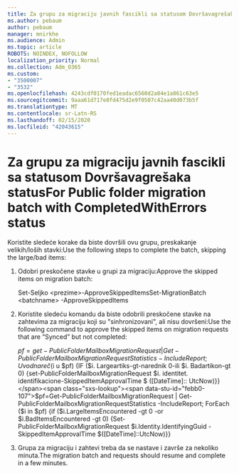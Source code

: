 ```yaml
---
title: Za grupu za migraciju javnih fascikli sa statusom Dovršavagrešaka status
ms.author: pebaum
author: pebaum
manager: mnirkhe
ms.audience: Admin
ms.topic: article
ROBOTS: NOINDEX, NOFOLLOW
localization_priority: Normal
ms.collection: Adm_O365
ms.custom:
- "3500007"
- "3532"
ms.openlocfilehash: 4243cdf0170fed1eadac6560d2a04e1a861c63e5
ms.sourcegitcommit: 9aaa61d717e0fd475d2e9f0507c42aa40d073b5f
ms.translationtype: MT
ms.contentlocale: sr-Latn-RS
ms.lasthandoff: 02/15/2020
ms.locfileid: "42043615"
---
```

# <a name="for-public-folder-migration-batch-with-completedwitherrors-status"></a><span data-ttu-id="febb0-102">Za grupu za migraciju javnih fascikli sa statusom Dovršavagrešaka status</span><span class="sxs-lookup"><span data-stu-id="febb0-102">For Public folder migration batch with CompletedWithErrors status</span></span>

<span data-ttu-id="febb0-103">Koristite sledeće korake da biste dovršili ovu grupu, preskakanje velikih/loših stavki:</span><span class="sxs-lookup"><span data-stu-id="febb0-103">Use the following steps to complete the batch, skipping the large/bad items:</span></span> 
1. <span data-ttu-id="febb0-104">Odobri preskočene stavke u grupi za migraciju:</span><span class="sxs-lookup"><span data-stu-id="febb0-104">Approve the skipped items on migration batch:</span></span>

    <span data-ttu-id="febb0-105">Set-Seljko \<prezime>-ApproveSkippedItems</span><span class="sxs-lookup"><span data-stu-id="febb0-105">Set-MigrationBatch \<batchname> -ApproveSkippedItems</span></span> 
2. <span data-ttu-id="febb0-106">Koristite sledeću komandu da biste odobrili preskočene stavke na zahtevima za migraciju koji su "sinhronizovani", ali nisu dovršeni:</span><span class="sxs-lookup"><span data-stu-id="febb0-106">Use the following command to approve the skipped items on migration requests that are “Synced” but not completed:</span></span>

    <span data-ttu-id="febb0-107">$pf = get-PublicFolderMailboxMigrationRequest | Get-PublicFolderMailboxMigrationRequestStatistics-IncludeReport; Uvodna reč ($i u $pf) {IF ($i. Largeartiks-gt-narednik 0-ili $i. Badartikon-gt 0) {set-PublicFolderMailboxMigrationRequest $i. identitet. identifikacione-SkippedItemApprovalTime $ ([DateTime]:: UtcNow)}}</span><span class="sxs-lookup"><span data-stu-id="febb0-107">$pf=Get-PublicFolderMailboxMigrationRequest | Get-PublicFolderMailboxMigrationRequestStatistics -IncludeReport; ForEach ($i in $pf) {if ($i.LargeItemsEncountered -gt 0 -or $i.BadItemsEncountered -gt 0) {Set-PublicFolderMailboxMigrationRequest $i.Identity.IdentifyingGuid -SkippedItemApprovalTime $([DateTime]::UtcNow)}}</span></span>
3. <span data-ttu-id="febb0-108">Grupa za migraciju i zahtevi treba da se nastave i završe za nekoliko minuta.</span><span class="sxs-lookup"><span data-stu-id="febb0-108">The migration batch and requests should resume and complete in a few minutes.</span></span>

